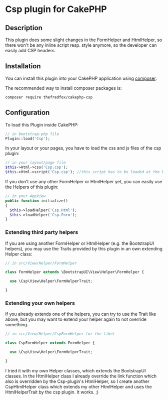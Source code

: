 # Csp plugin for CakePHP

## Description

This plugin does some slight changes in the FormHelper and HtmlHelper, so there won't be any inline script resp. style anymore, so the developer can easily add CSP headers.

## Installation

You can install this plugin into your CakePHP application using [composer](http://getcomposer.org).

The recommended way to install composer packages is:

```
composer require thefredfox/cakephp-csp
```

## Configuration

To load this Plugin inside CakePHP:

``` php
// in bootstrap.php file
Plugin::load('Csp');
```

In your layout or your pages, you have to load the css and js files of the csp plugin:

``` php
// in your layout/page file
$this->Html->css('Csp.csp');
$this->Html->script('Csp.csp'); //this script has to be loaded at the bottom
```

If you don't use any other FormHelper or HtmlHelper yet, you can easily use the Helpers of this plugin:

``` php
// in your AppView
public function initialize()
{
  $this->loadHelper('Csp.Html');
  $this->loadHelper('Csp.Form');
}
```

### Extending third party helpers
If you are using another FormHelper or HtmlHelper (e.g. the BootstrapUI helpers), you may use the Traits provided by this plugin in an own extending Helper class:

``` php
// in src/View/Helper/FormHelper

class FormHelper extends \BootstrapUI\View\Helper\FormHelper {

  use \Csp\View\Helper\FormHelperTrait;

}
```

### Extending your own helpers
If you already extends one of the helpers, you can try to use the Trait like above, but you may want to extend your helper again to not override something.

``` php
// in src/View/Helper/CspFormHelper (or the like)

class CspFormHelper extends FormHelper {

  use \Csp\View\Helper\FormHelperTrait;

}
```

I tried it with my own Helper classes, which extends the BootstrapUI classes. In the HtmlHelper class I already override the link function which also is overridden by the Csp-plugin's HtmlHelper, so I create another CspHtmlHelper class which extends my other HtmlHelper and uses the HtmlHelperTrait by the csp plugin. It works. ;)
